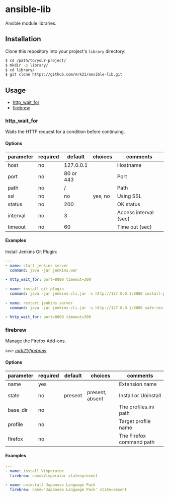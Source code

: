 ansible-lib
===========

Ansible module libraries.

## Installation

Clone this repository into your project's `library` directory:

```bash
$ cd /path/to/your-project/
$ mkdir -p library/
$ cd library/
$ git clone https://github.com/mrk21/ansible-lib.git
```

## Usage

* [http_wait_for](#-http_wait_for)
* [firebrew](#-firebrew)

### http\_wait\_for

Waits the HTTP request for a condition before continuing.

#### Options

| parameter | required | default | choices | comments |
| --------- | -------- | ------- | ------- | ---------|
| host | no | 127.0.0.1 | |  Hostname |
| port | no | 80 or 443 | | Port |
| path | no | / | | Path |
| ssl | no | no | yes, no | Using SSL |
| status | no | 200 | | OK status |
| interval | no | 3 | | Access interval (sec) |
| timeout | no | 60 | | Time out (sec) |

#### Examples

Install Jenkins Git Plugin:

```yaml
---
- name: start jenkins server
  command: java -jar jenkins.war
  
- http_wait_for: port=8080 timeout=300
  
- name: install git plugin
  command: java -jar jenkins-cli.jar -s http://127.0.0.1:8080 install-plugin git
  
- name: restart jenkins server
  command: java -jar jenkins-cli.jar -s http://127.0.0.1:8080 safe-restart
  
- http_wait_for: port=8080 timeout=300
```

### firebrew

Manage the Firefox Add-ons.

*see: [mrk21/firebrew](https://github.com/mrk21/firebrew "mrk21/firebrew")*

#### Options

| parameter | required | default | choices | comments |
| --------- | -------- | ------- | ------- | ---------|
| name | yes | | | Extension name |
| state | no | present | present, absent | Install or Uninstall |
| base\_dir | no | | | The profiles.ini path |
| profile | no | | | Target profile name |
| firefox | no | | | The Firefox command path |

#### Examples

```yaml
---
- name: install Vimperator
  firebrew: name=Vimperator state=present
  
- name: uninstall Japanese Language Pack
  firebrew: name='Japanese Language Pack' state=absent
```
